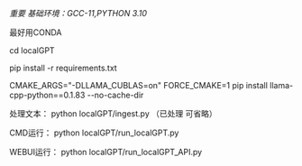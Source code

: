 *重要*
*基础环境：GCC-11,PYTHON 3.10*

最好用CONDA

cd localGPT

pip install -r requirements.txt

CMAKE_ARGS="-DLLAMA_CUBLAS=on" FORCE_CMAKE=1 pip install llama-cpp-python==0.1.83 --no-cache-dir

处理文本：
python localGPT/ingest.py
（已处理 可省略）

CMD运行：
python localGPT/run_localGPT.py

WEBUI运行：
python localGPT/run_localGPT_API.py
